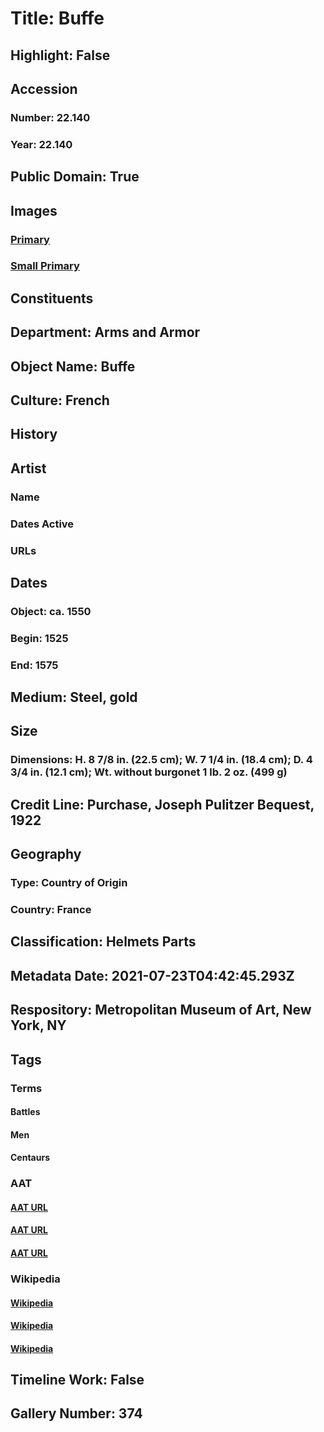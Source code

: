 # Title: Buffe
## Highlight: False
## Accession
### Number: 22.140
### Year: 22.140
## Public Domain: True
## Images
### [Primary](https://images.metmuseum.org/CRDImages/aa/original/DT762.jpg)
### [Small Primary](https://images.metmuseum.org/CRDImages/aa/web-large/DT762.jpg)
## Constituents
## Department: Arms and Armor
## Object Name: Buffe
## Culture: French
## History
## Artist
### Name
### Dates Active
### URLs
## Dates
### Object: ca. 1550
### Begin: 1525
### End: 1575
## Medium: Steel, gold
## Size
### Dimensions: H. 8 7/8 in. (22.5 cm); W. 7 1/4 in. (18.4 cm); D. 4 3/4 in. (12.1 cm); Wt. without burgonet 1 lb. 2 oz. (499 g)
## Credit Line: Purchase, Joseph Pulitzer Bequest, 1922
## Geography
### Type: Country of Origin
### Country: France
## Classification: Helmets Parts
## Metadata Date: 2021-07-23T04:42:45.293Z
## Respository: Metropolitan Museum of Art, New York, NY
## Tags
### Terms
#### Battles
#### Men
#### Centaurs
### AAT
#### [AAT URL](http://vocab.getty.edu/page/aat/300185692)
#### [AAT URL](http://vocab.getty.edu/page/aat/300025928)
#### [AAT URL](http://vocab.getty.edu/page/aat/300379740)
### Wikipedia
#### [Wikipedia]()
#### [Wikipedia]()
#### [Wikipedia]()
## Timeline Work: False
## Gallery Number: 374